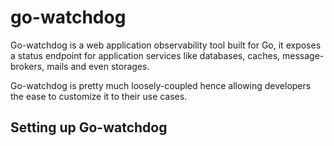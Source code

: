 # go-watchdog
Go-watchdog is a web application observability tool built for Go, it exposes a status endpoint for application services like databases, caches, message-brokers, mails and even storages.


Go-watchdog is pretty much loosely-coupled hence allowing developers the ease to customize it to their use cases.


## Setting up Go-watchdog
